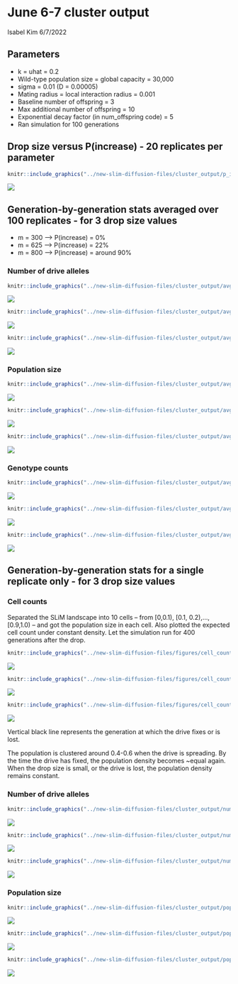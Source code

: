June 6-7 cluster output
================
Isabel Kim
6/7/2022

## Parameters

-   k = uhat = 0.2
-   Wild-type population size = global capacity = 30,000
-   sigma = 0.01 (D = 0.00005)
-   Mating radius = local interaction radius = 0.001
-   Baseline number of offspring = 3
-   Max additional number of offspring = 10
-   Exponential decay factor (in num_offspring code) = 5
-   Ran simulation for 100 generations

## Drop size versus P(increase) - 20 replicates per parameter

``` r
knitr::include_graphics("../new-slim-diffusion-files/cluster_output/p_increase_figure_june6_vary_m_uhat_k_0.2.png")
```

![](../new-slim-diffusion-files/cluster_output/p_increase_figure_june6_vary_m_uhat_k_0.2.png)<!-- -->

## Generation-by-generation stats averaged over 100 replicates - for 3 drop size values

-   m = 300 –> P(increase) = 0%
-   m = 625 –> P(increase) = 22%
-   m = 800 –> P(increase) = around 90%

### Number of drive alleles

``` r
knitr::include_graphics("../new-slim-diffusion-files/cluster_output/avg_num_drive_alleles_m300.png")
```

![](../new-slim-diffusion-files/cluster_output/avg_num_drive_alleles_m300.png)<!-- -->

``` r
knitr::include_graphics("../new-slim-diffusion-files/cluster_output/avg_num_drive_alleles_m625.png")
```

![](../new-slim-diffusion-files/cluster_output/avg_num_drive_alleles_m625.png)<!-- -->

``` r
knitr::include_graphics("../new-slim-diffusion-files/cluster_output/avg_num_drive_alleles_m800.png")
```

![](../new-slim-diffusion-files/cluster_output/avg_num_drive_alleles_m800.png)<!-- -->

### Population size

``` r
knitr::include_graphics("../new-slim-diffusion-files/cluster_output/avg_popsize_m300.png")
```

![](../new-slim-diffusion-files/cluster_output/avg_popsize_m300.png)<!-- -->

``` r
knitr::include_graphics("../new-slim-diffusion-files/cluster_output/avg_popsize_m625.png")
```

![](../new-slim-diffusion-files/cluster_output/avg_popsize_m625.png)<!-- -->

``` r
knitr::include_graphics("../new-slim-diffusion-files/cluster_output/avg_popsize_m800.png")
```

![](../new-slim-diffusion-files/cluster_output/avg_popsize_m800.png)<!-- -->

### Genotype counts

``` r
knitr::include_graphics("../new-slim-diffusion-files/cluster_output/avg_genotype_counts_m300.png")
```

![](../new-slim-diffusion-files/cluster_output/avg_genotype_counts_m300.png)<!-- -->

``` r
knitr::include_graphics("../new-slim-diffusion-files/cluster_output/avg_genotype_counts_m625.png")
```

![](../new-slim-diffusion-files/cluster_output/avg_genotype_counts_m625.png)<!-- -->

``` r
knitr::include_graphics("../new-slim-diffusion-files/cluster_output/avg_genotype_counts_m800.png")
```

![](../new-slim-diffusion-files/cluster_output/avg_genotype_counts_m800.png)<!-- -->

## Generation-by-generation stats for a single replicate only - for 3 drop size values

### Cell counts

Separated the SLiM landscape into 10 cells – from \[0,0.1), \[0.1,
0.2),…,\[0.9,1.0) – and got the population size in each cell. Also
plotted the expected cell count under constant density. Let the
simulation run for 400 generations after the drop.

``` r
knitr::include_graphics("../new-slim-diffusion-files/figures/cell_counts_m300_run_till_gen410.png")
```

![](../new-slim-diffusion-files/figures/cell_counts_m300_run_till_gen410.png)<!-- -->

``` r
knitr::include_graphics("../new-slim-diffusion-files/figures/cell_counts_m625_run_till_gen410.png")
```

![](../new-slim-diffusion-files/figures/cell_counts_m625_run_till_gen410.png)<!-- -->

``` r
knitr::include_graphics("../new-slim-diffusion-files/figures/cell_counts_m800_run_till_gen410.png")
```

![](../new-slim-diffusion-files/figures/cell_counts_m800_run_till_gen410.png)<!-- -->

Vertical black line represents the generation at which the drive fixes
or is lost.

The population is clustered around 0.4-0.6 when the drive is spreading.
By the time the drive has fixed, the population density becomes \~equal
again. When the drop size is small, or the drive is lost, the population
density remains constant.

### Number of drive alleles

``` r
knitr::include_graphics("../new-slim-diffusion-files/cluster_output/num_drive_alleles_1_rep_only_m300.png")
```

![](../new-slim-diffusion-files/cluster_output/num_drive_alleles_1_rep_only_m300.png)<!-- -->

``` r
knitr::include_graphics("../new-slim-diffusion-files/cluster_output/num_drive_alleles_1_rep_only_m625.png")
```

![](../new-slim-diffusion-files/cluster_output/num_drive_alleles_1_rep_only_m625.png)<!-- -->

``` r
knitr::include_graphics("../new-slim-diffusion-files/cluster_output/num_drive_alleles_1_rep_only_m800.png")
```

![](../new-slim-diffusion-files/cluster_output/num_drive_alleles_1_rep_only_m800.png)<!-- -->

### Population size

``` r
knitr::include_graphics("../new-slim-diffusion-files/cluster_output/popsize_1_rep_only_m300.png")
```

![](../new-slim-diffusion-files/cluster_output/popsize_1_rep_only_m300.png)<!-- -->

``` r
knitr::include_graphics("../new-slim-diffusion-files/cluster_output/popsize_1_rep_only_m625.png")
```

![](../new-slim-diffusion-files/cluster_output/popsize_1_rep_only_m625.png)<!-- -->

``` r
knitr::include_graphics("../new-slim-diffusion-files/cluster_output/popsize_1_rep_only_m800.png")
```

![](../new-slim-diffusion-files/cluster_output/popsize_1_rep_only_m800.png)<!-- -->
